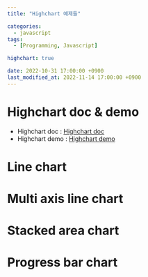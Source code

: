 ```yaml
---
title: "Highchart 예제들"

categories: 
  - javascript
tags:
  - [Programming, Javascript]

highchart: true 

date: 2022-10-31 17:00:00 +0900
last_modified_at: 2022-11-14 17:00:00 +0900
---
```

# Highchart doc & demo
* Highchart doc  : [Highchart doc](https://www.highcharts.com/docs/index, "Highchart doc")
* Highchart demo : [Highchart demo](https://www.highcharts.com/demo, "Highchart demo")

# Line chart

 <div id="highchart_line_sample">
 </div> 
 <script>
  var data_line_sample = [{
      name: 'Installation & Developers',
      data: [43934, 48656, 65165, 81827, 112143, 142383,
          171533, 165174, 155157, 161454, 154610]
  }, {
      name: 'Manufacturing',
      data: [24916, 37941, 29742, 29851, 32490, 30282,
          38121, 36885, 33726, 34243, 31050]
  }, {
      name: 'Sales & Distribution',
      data: [11744, 30000, 16005, 19771, 20185, 24377,
          32147, 30912, 29243, 29213, 25663]
  }, {
      name: 'Operations & Maintenance',
      data: [null, null, null, null, null, null, null,
          null, 11164, 11218, 10077]
  }, {
      name: 'Other',
      data: [21908, 5548, 8105, 11248, 8989, 11816, 18274,
          17300, 13053, 11906, 10073]
  }];
  Highcharts.chart('highchart_line_sample', {
    title: {
        text: 'U.S Solar Employment Growth by Job Category, 2010-2020'
    },
    subtitle: {
        text: 'Source: <a href="https://irecusa.org/programs/solar-jobs-census/" target="_blank">IREC</a>'
    },
    yAxis: {
        title: {
            text: 'Number of Employees'
        }
    },
    xAxis: {
        accessibility: {
            rangeDescription: 'Range: 2010 to 2020'
        }
    },
    legend: {
        layout: 'vertical',
        align: 'right',
        verticalAlign: 'middle'
    },
    plotOptions: {
        series: {
            label: {
                connectorAllowed: false
            },
            pointStart: 2010
        }
    },
    series: data_line_sample,
    responsive: {
        rules: [{
            condition: {
                maxWidth: 500
            },
            chartOptions: {
                legend: {
                    layout: 'horizontal',
                    align: 'center',
                    verticalAlign: 'bottom'
                }
            }
        }]
    }
});
 </script>

# Multi axis line chart

 <div id="highchart_multi_axis_line_sample">
 </div>
 <script>
  var data_multi_axis_line_sample = [{
      name: 'Pressure (predicted)',
      color: '#f29416',
      yAxis: 0,
      dashStyle: 'dash',
      tooltip: {
          valueSuffix: ' mbarg'
      },
      data: [
          ["22-03-07<br>17:54", 43934], 
          ["22-03-12<br>18:35", 48656], 
          ["22-03-15<br>06:55", 65165], 
          ["22-03-17<br>19:16", 81827], 
          ["22-03-20<br>07:36", 112143], 
          ["22-03-22<br>19:57", 142383],
          ["22-03-25<br>08:17", 171533], 
          ["22-03-27<br>20:38", 165174], 
          ["22-03-30<br>08:59", 155157]
      ]
  }, {
      name: 'Pressure (acture)',
      color: '#f29416',
      yAxis: 0,
      tooltip: {
          valueSuffix: ' mbarg'
      },
      data: [
          ["22-03-07<br>17:54", 43934], 
          ["22-03-12<br>18:35", 48656], 
          ["22-03-15<br>06:55", 65165], 
          ["22-03-17<br>19:16", 81827], 
          ["22-03-20<br>07:36", 112143], 
          ["22-03-22<br>19:57", null],
          ["22-03-25<br>08:17", null], 
          ["22-03-27<br>20:38", null], 
          ["22-03-30<br>08:59", null]
      ]
  }, {
      name: 'Ship speed (predicted)',
      color: '#239148',
      yAxis: 1,
      dashStyle: 'dash',
      tooltip: {
          valueSuffix: ' knot'
      },
      data: [
          ["22-03-07<br>17:54", 24916], 
          ["22-03-12<br>18:35", 37941], 
          ["22-03-15<br>06:55", 29742], 
          ["22-03-17<br>19:16", 29851], 
          ["22-03-20<br>07:36", 32490], 
          ["22-03-22<br>19:57", 30282],
          ["22-03-25<br>08:17", 38121], 
          ["22-03-27<br>20:38", 36885], 
          ["22-03-30<br>08:59", 33726]
      ]
  }, {
      name: 'Ship speed (actural)',
      color: '#239148',
      yAxis: 1,
      tooltip: {
          valueSuffix: ' knot'
      },
      data: [
          ["22-03-07<br>17:54", 24916], 
          ["22-03-12<br>18:35", 37941], 
          ["22-03-15<br>06:55", 29742], 
          ["22-03-17<br>19:16", 29851], 
          ["22-03-20<br>07:36", 32490], 
          ["22-03-22<br>19:57", null],
          ["22-03-25<br>08:17", null], 
          ["22-03-27<br>20:38", null], 
          ["22-03-30<br>08:59", null]
      ]
  }, {
      name: 'M/E load % (predicted)',
      color: '#ffe13b',
      yAxis: 2,
      dashStyle: 'dash',
      tooltip: {
          valueSuffix: ' %'
      },
      data: [
          ["22-03-07<br>17:54", 11744], 
          ["22-03-12<br>18:35", 30000], 
          ["22-03-15<br>06:55", 16005], 
          ["22-03-17<br>19:16", 19771], 
          ["22-03-20<br>07:36", 20185], 
          ["22-03-22<br>19:57", 24377],
          ["22-03-25<br>08:17", 32147], 
          ["22-03-27<br>20:38", 30912], 
          ["22-03-30<br>08:59", 29243]
      ]
  }, {
      name: 'M/E load % (actual)',
      color: '#ffe13b',
      yAxis: 2,
      tooltip: {
          valueSuffix: ' %'
      },
      data: [
          ["22-03-07<br>17:54", 11744], 
          ["22-03-12<br>18:35", 30000], 
          ["22-03-15<br>06:55", 16005], 
          ["22-03-17<br>19:16", 19771], 
          ["22-03-20<br>07:36", 20185], 
          ["22-03-22<br>19:57", null],
          ["22-03-25<br>08:17", null], 
          ["22-03-27<br>20:38", null], 
          ["22-03-30<br>08:59", null]
      ]
  }];
  Highcharts.chart('highchart_multi_axis_line_sample', {
    title: {
        text: 'Tank pressure, Ship speed, BOG'
    },
    yAxis: [{
        title: {
            text: 'Pressure, mbarg',
            style: {
                color: '#f29416'
            }
        },
        labels: {
            format: '{value}',
            style: {
                color: '#f29416'
            }
        }
    },{
    	title: {
            text: 'Ship speed, kt',
            style: {
                color: '#239148'
            },
            rotation: 270
        },
    	opposite: true,
      labels: {
            align: 'right',
            format: '{value}',
            style: {
                color: '#239148'
            }
        },
    },{
    	title: {
            text: 'M/E load, %',
            style: {
                color: '#ffe13b'
            },
            rotation: 270
        },
      opposite: true,
      labels: {
            align: 'right',
            format: '{value}',
            style: {
                color: '#ffe13b'
            }
        },
    }],
    xAxis: {
    	type: "category",
      gridLineWidth: 1
    },
    legend: {
        layout: 'horizontal',
        align: 'center',
        verticalAlign: 'bottom'
    },
    plotOptions: {
        series: {
            label: {
                connectorAllowed: false
            },
            marker: {
                enabled: false,
                states: {
                    hover: {
                        enabled: false
                    }
                }
            }
        }
    },
    tooltip: {
        crosshairs: true,
        animation: true,
        shared: true
    },
    series: data_multi_axis_line_sample,
    responsive: {
        rules: [{
            condition: {
                maxWidth: 500
            },
            chartOptions: {
                legend: {
                    layout: 'horizontal',
                    align: 'center',
                    verticalAlign: 'bottom'
                }
            }
        }]
    }
});
 </script>

# Stacked area chart

 <div id="highchart_stacked_area_sample">
 </div>
 <script>
  var data_stacked_area_sample = [{
        name: 'BOG (predicted)',
        type: 'line',
        lineWidth: 5,
        dashStyle: 'dash',
        color: '#f29416',
        data: [2000, 2050, 2110, 2050, 1950, 2100, 1850, 1920, 2300, 2350]
    }, {
        name: 'BOG (actual)',
        type: 'line',
        lineWidth: 5,
        color: '#f29416',
        data: [2000, 2050, 2110, 2050, 1950, null, null, null, null, null]
    }, {
        name: 'LDC_GCU',
        type: 'area',
        color: '#239148',
        data: [0, 0, 0, 10, 50, 1100, 1150, 900, 0, 0]
    }, {
        name: 'LDC_Engine',
        type: 'area',
        color: '#ffe13b',
        data: [2000, 2050, 2100, 2040, 1900, 1000, 700, 1020, 2300, 2350]
    }];
  Highcharts.chart('highchart_stacked_area_sample', {
    title: {
        text: 'BOG usage'
    },
    chart: {
        type: 'area'
    },
    yAxis: {
        title: {
            text: 'Mass flow, kg/h'
        }
    },
    tooltip: {
        crosshairs: true,
        animation: true,
        shared: true,
        headerFormat: '<span style="font-size:12px"><b>{point.key}</b></span><br>'
    },
    legend: {
    		enabled: false
    },
    plotOptions: {
        series: {
            marker: {
                enabled: false
            },
            type: 'area',
        },
        area: {
            stacking: 'normal',
            lineColor: '#666666',
            lineWidth: 1,
            marker: {
                lineWidth: 1,
                lineColor: '#666666',
                enabled: false,
                states: {
                    hover: {
                        enabled: false
                    }
                }
            }
        }
    },
    series: data_stacked_area_sample
});
 </script>

# Progress bar chart

 <div id="highchart_progress_bar_sample">
 </div>
 <script>
  var data_progress_bar_sample = [
   {
    name: "Fill",
    data: [100],
    color: {
      pattern: {
        color: 'gray'
      }
    },
    grouping: false
  },
  {
    name: "Percentage",
    data: [75],
    color: {
      pattern: {
        color: '#f29416'
      }
    },
    dataLabels: {
      enabled: true,
      inside: false,
      align: 'right',
      position: 'bottom',
      x: 28,
      y: 28,
      format: 'Current',
      shape: 'callout',
      crop: false,
      overflow: "allow",
      backgroundColor: 'rgba(0, 0, 0, 0.75)',
      style: {
        color: '#FFFFFF',
        textOutline: false
      }
    }
  }];
  Highcharts.chart('highchart_progress_bar_sample', {
    chart: {
      type: 'bar',
      height: 70
    },  
    title: {
      text: '',
      align: 'center',
      margin: 0
    },
    credits: false,
    legend: false,
    tooltip: false,
    plotOptions: {
      bar: {
        borderWidth: 0,
        borderRadius: 3,
        animation: false,
        enableMouseTracking: false
      },
      series: {
        pointWidth: 16,
        color: {
          pattern: {
            path: {
              d: 'M 0 0 L 8 10 L 16 0 M 0 4 L 8 13 L 16 3',
              strokeWidth: 3
            },
            width: 16,
            height: 17,
            x: 7
          }
        }
      }
    },
    xAxis: {
      visible: false
    },
    yAxis: {
      visible: false,
      min: 0,
      max: 100,
      title: {
        text: null
      },
      gridLineWidth: 0,
      labels: {
        style: {
          color: Highcharts.getOptions().colors[0]
        }
      }
    },
    series: data_progress_bar_sample
  });
 </script>